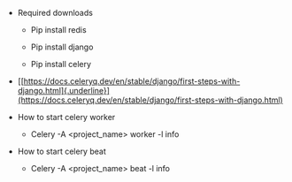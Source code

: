 -   Required downloads

    -   Pip install redis

    -   Pip install django

    -   Pip install celery

-   [[https://docs.celeryq.dev/en/stable/django/first-steps-with-django.html]{.underline}](https://docs.celeryq.dev/en/stable/django/first-steps-with-django.html)

-   How to start celery worker

    -   Celery -A \<project_name\> worker -l info

-   How to start celery beat

    -   Celery -A \<project_name\> beat -l info